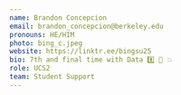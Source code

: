 ```yaml
---
name: Brandon Concepcion
email: brandon_concepcion@berkeley.edu
pronouns: HE/HIM
photo: bing_c.jpeg
website: https://linktr.ee/bingsu25
bio: 7th and final time with Data 8️⃣ 🤝 💥
role: UCS2
team: Student Support
---
```

